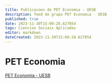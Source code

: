 ```yaml
---
title: Publicacoes de PET Economia - UESB 
description: feed do grupo PET Economia - UESB
published: true
date: 2023-11-30T15:09:28.627054
tags: Ciencias Sociais Aplicadas
editor: markdown
dateCreated: 2023-11-30T15:09:28.627054
---
```


# PET Economia
[PET Economia - UESB](/grupo/24PETEconomiaUESB.md)